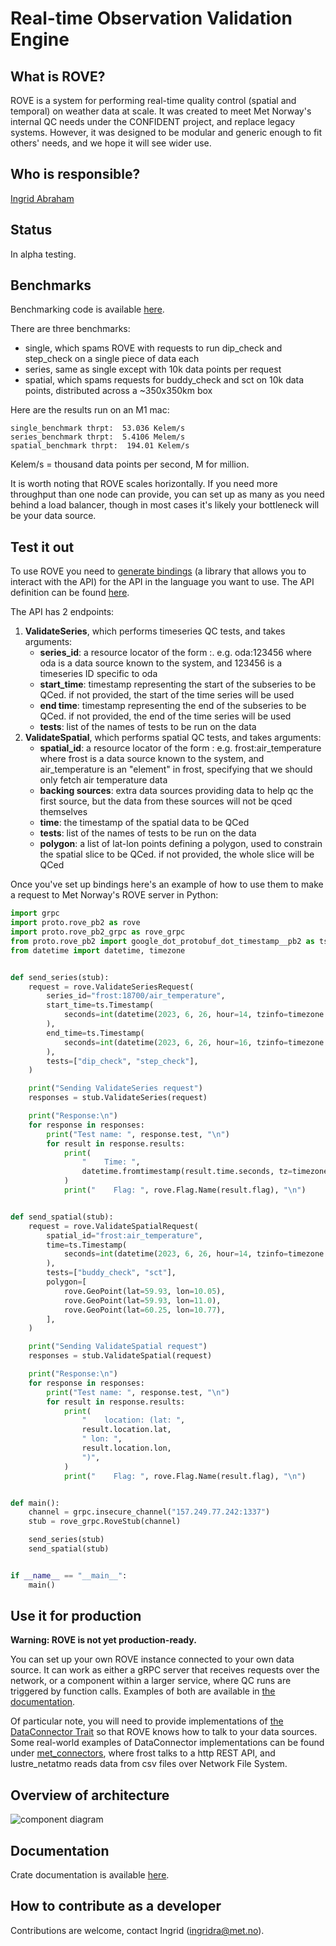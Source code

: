 # Real-time Observation Validation Engine

## What is ROVE?
ROVE is a system for performing real-time quality control (spatial and temporal) on weather data at scale. It was created to meet Met Norway's internal QC needs under the CONFIDENT project, and replace legacy systems. However, it was designed to be modular and generic enough to fit others' needs, and we hope it will see wider use.

## Who is responsible?
[Ingrid Abraham](mailto:ingridra@met.no)

## Status
In alpha testing.

## Benchmarks
Benchmarking code is available [here](https://github.com/metno/rove/blob/trunk/benches/scalability_deliverable.rs).

There are three benchmarks: 
- single, which spams ROVE with requests to run dip_check and step_check on a single piece of data each
- series, same as single except with 10k data points per request
- spatial, which spams requests for buddy_check and sct on 10k data points, distributed across a ~350x350km box

Here are the results run on an M1 mac:
```
single_benchmark thrpt:  53.036 Kelem/s
series_benchmark thrpt:  5.4106 Melem/s
spatial_benchmark thrpt:  194.01 Kelem/s
```
Kelem/s = thousand data points per second, M for million.

It is worth noting that ROVE scales horizontally. If you need more throughput than one node can provide, you can set up as many as you need behind a load balancer, though in most cases it's likely your bottleneck will be your data source.

## Test it out
To use ROVE you need to [generate bindings](https://grpc.io/docs/languages/python/quickstart/#generate-grpc-code) (a library that allows you to interact with the API) for the API in the language you want to use. The API definition can be found [here](https://github.com/metno/rove/blob/trunk/proto/rove.proto).

The API has 2 endpoints:

1. **ValidateSeries**, which performs timeseries QC tests, and takes arguments:
   * **series_id**: a resource locator of the form <data source>:<source-specific identifier>. e.g. oda:123456 where oda is a data source known to the system, and 123456 is a timeseries ID specific to oda
   * **start_time**: timestamp representing the start of the subseries to be QCed. if not provided, the start of the time series will be used
   * **end time**: timestamp representing the end of the subseries to be QCed. if not provided, the end of the time series will be used
   * **tests**: list of the names of tests to be run on the data
2. **ValidateSpatial**, which performs spatial QC tests, and takes arguments:
   * **spatial_id**: a resource locator of the form <data source>:<source-specific identifier> e.g. frost:air_temperature where frost is a data source known to the system, and air_temperature is an "element" in frost, specifying that we should only fetch air temperature data
   * **backing sources**: extra data sources providing data to help qc the first source, but the data from these sources will not be qced themselves
   * **time**: the timestamp of the spatial data to be QCed
   * **tests**: list of the names of tests to be run on the data
   * **polygon**: a list of lat-lon points defining a polygon, used to constrain the spatial slice to be QCed. if not provided, the whole slice will be QCed

Once you've set up bindings here's an example of how to use them to make a request to Met Norway's ROVE server in Python:
```python
import grpc
import proto.rove_pb2 as rove
import proto.rove_pb2_grpc as rove_grpc
from proto.rove_pb2 import google_dot_protobuf_dot_timestamp__pb2 as ts
from datetime import datetime, timezone


def send_series(stub):
    request = rove.ValidateSeriesRequest(
        series_id="frost:18700/air_temperature",
        start_time=ts.Timestamp(
            seconds=int(datetime(2023, 6, 26, hour=14, tzinfo=timezone.utc).timestamp())
        ),
        end_time=ts.Timestamp(
            seconds=int(datetime(2023, 6, 26, hour=16, tzinfo=timezone.utc).timestamp())
        ),
        tests=["dip_check", "step_check"],
    )

    print("Sending ValidateSeries request")
    responses = stub.ValidateSeries(request)

    print("Response:\n")
    for response in responses:
        print("Test name: ", response.test, "\n")
        for result in response.results:
            print(
                "    Time: ",
                datetime.fromtimestamp(result.time.seconds, tz=timezone.utc),
            )
            print("    Flag: ", rove.Flag.Name(result.flag), "\n")


def send_spatial(stub):
    request = rove.ValidateSpatialRequest(
        spatial_id="frost:air_temperature",
        time=ts.Timestamp(
            seconds=int(datetime(2023, 6, 26, hour=14, tzinfo=timezone.utc).timestamp())
        ),
        tests=["buddy_check", "sct"],
        polygon=[
            rove.GeoPoint(lat=59.93, lon=10.05),
            rove.GeoPoint(lat=59.93, lon=11.0),
            rove.GeoPoint(lat=60.25, lon=10.77),
        ],
    )

    print("Sending ValidateSpatial request")
    responses = stub.ValidateSpatial(request)

    print("Response:\n")
    for response in responses:
        print("Test name: ", response.test, "\n")
        for result in response.results:
            print(
                "    location: (lat: ",
                result.location.lat,
                " lon: ",
                result.location.lon,
                ")",
            )
            print("    Flag: ", rove.Flag.Name(result.flag), "\n")


def main():
    channel = grpc.insecure_channel("157.249.77.242:1337")
    stub = rove_grpc.RoveStub(channel)

    send_series(stub)
    send_spatial(stub)


if __name__ == "__main__":
    main()
```

## Use it for production
**Warning: ROVE is not yet production-ready.**

You can set up your own ROVE instance connected to your own data source. It can work as either a gRPC server that receives requests over the network, or a component within a larger service, where QC runs are triggered by function calls. Examples of both are available in [the documentation](https://docs.rs/rove/).

Of particular note, you will need to provide implementations of [the DataConnector Trait](https://docs.rs/rove/latest/rove/data_switch/trait.DataConnector.html) so that ROVE knows how to talk to your data sources. Some real-world examples of DataConnector implementations can be found under [met_connectors](https://github.com/metno/rove/tree/trunk/met_connectors/src), where frost talks to a http REST API, and lustre_netatmo reads data from csv files over Network File System.

## Overview of architecture
![component diagram](https://github.com/metno/rove/blob/trunk/docs/Confident_Component.svg)

## Documentation
Crate documentation is available [here](https://docs.rs/rove/).

## How to contribute as a developer
Contributions are welcome, contact Ingrid ([ingridra@met.no](mailto:ingridra@met.no)).
